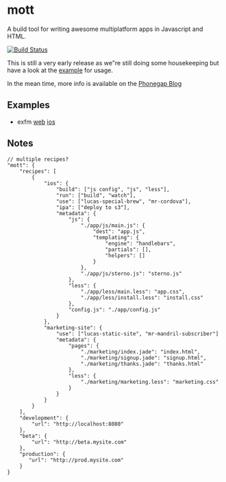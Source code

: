 # mott

A build tool for writing awesome multiplatform apps in Javascript and HTML.

[![Build Status](https://secure.travis-ci.org/imlucas/mott.png)](http://travis-ci.org/imlucas/mott)

This is still a very early release as we"re still doing some housekeeping but have a
look at the [example](https://github.com/imlucas/mott/tree/master/examples) for usage.


In the mean time, more info is available on the [Phonegap Blog](http://phonegap.com/blog/2013/04/23/story-behind-exfm/)

## Examples

 * exfm [web](http://assets.extension.fm) [ios](https://itunes.apple.com/us/app/exfm/id440394777?mt=8)

## Notes

    // multiple recipes?
    "mott": {
        "recipes": [
            {
                "ios": {
                    "build": ["js config", "js", "less"],
                    "run": ["build", "watch"],
                    "use": ["lucas-special-brew", "mr-cordova"],
                    "ipa": ["deploy to s3"],
                    "metadata": {
                        "js": {
                            "./app/js/main.js": {
                                "dest": "app.js",
                                "templating": {
                                    "engine": "handlebars",
                                    "partials": [],
                                    "helpers": []
                                }
                            },
                            "./app/js/sterno.js": "sterno.js"
                        },
                        "less": {
                            "./app/less/main.less": "app.css",
                            "./app/less/install.less": "install.css"
                        },
                        "config.js": "./app/config.js"
                    }
                },
                "marketing-site": {
                    "use": ["lucas-static-site", "mr-mandril-subscriber"]
                    "metadata": {
                        "pages": {
                            "./marketing/index.jade": "index.html",
                            "./marketing/signup.jade": "signup.html",
                            "./marketing/thanks.jade": "thanks.html"
                        },
                        "less": {
                            "./marketing/marketing.less": "marketing.css"
                        }
                    }
                }
            }
        ],
        "development": {
            "url": "http://localhost:8080"
        },
        "beta": {
            "url": "http://beta.mysite.com"
        },
        "production": {
           "url": "http://prod.mysite.com"
        }
    }
